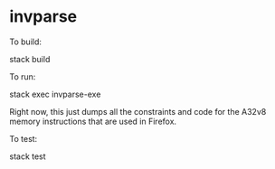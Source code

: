# invparse

To build:

stack build

To run:

stack exec invparse-exe

Right now, this just dumps all the constraints and code for the
A32v8 memory instructions that are used in Firefox. 

To test:

stack test